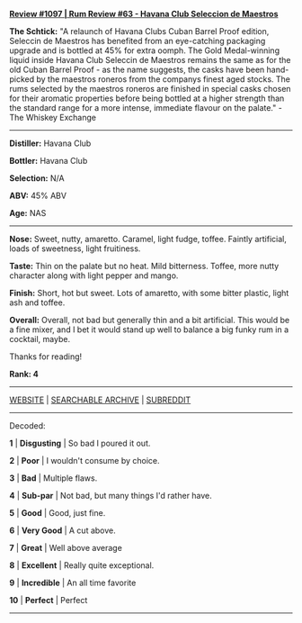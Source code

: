
[**Review #1097 | Rum Review #63 - Havana Club Seleccion de Maestros**]( https://t8ke.review/review-1097-havana-club-seleccion-de-maestros/)

**The Schtick:** "A relaunch of Havana Clubs Cuban Barrel Proof edition, Seleccin de Maestros has benefited from an eye-catching packaging upgrade and is bottled at 45% for extra oomph. The Gold Medal-winning liquid inside Havana Club Seleccin de Maestros remains the same as for the old Cuban Barrel Proof - as the name suggests, the casks have been hand-picked by the maestros roneros from the companys finest aged stocks. The rums selected by the maestros roneros are finished in special casks chosen for their aromatic properties before being bottled at a higher strength than the standard range for a more intense, immediate flavour on the palate." - The Whiskey Exchange

-----

**Distiller:** Havana Club

**Bottler:** Havana Club        

**Selection:** N/A

**ABV:**  45% ABV

**Age:** NAS 

-----

**Nose:**  Sweet, nutty, amaretto. Caramel, light fudge, toffee. Faintly artificial, loads of sweetness, light fruitiness. 

**Taste:** Thin on the palate but no heat. Mild bitterness. Toffee, more nutty character along with light pepper and mango.

**Finish:** Short, hot but sweet. Lots of amaretto, with some bitter plastic, light ash and toffee.

**Overall:**  Overall, not bad but generally thin and a bit artificial. This would be a fine mixer, and I bet it would stand up well to balance a big funky rum in a cocktail, maybe.

Thanks for reading!

**Rank: 4**



-----

[WEBSITE](https://t8ke.review) | [SEARCHABLE ARCHIVE](https://t8ke.review/review-archive/) | [SUBREDDIT](https://reddit.com/r/t8kereviews)

-----

Decoded:

**1** | **Disgusting** | So bad I poured it out.

**2** | **Poor** | I wouldn't consume by choice.

**3** | **Bad** | Multiple flaws.

**4** | **Sub-par** | Not bad, but many things I'd rather have.

**5** | **Good** | Good, just fine.

**6** | **Very Good** | A cut above.

**7** | **Great** | Well above average

**8** | **Excellent** | Really quite exceptional.

**9** | **Incredible** | An all time favorite

**10** | **Perfect** | Perfect

----

